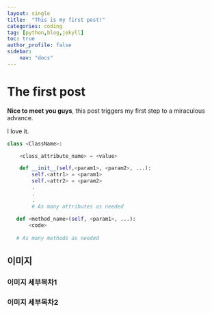 ```yaml
---
layout: single
title:  "This is my first post!"
categories: coding
tag: [python,blog,jekyll]
toc: true
author_profile: false
sidebar: 
    nav: "docs"
---
```


# The first post

**Nice to meet you guys**, this post triggers my first step to a miraculous advance.

I love it.

```python
class <ClassName>:

    <class_attribute_name> = <value>

    def __init__(self,<param1>, <param2>, ...):
        self.<attr1> = <param1>
        self.<attr2> = <param2>
        .
        .
        .
        # As many attributes as needed
    
   def <method_name>(self, <param1>, ...):
       <code>
       
   # As many methods as needed
```



## 이미지

### 이미지 세부목차1

### 이미지 세부목차2

